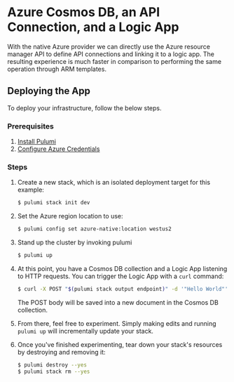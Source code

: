 # Azure Cosmos DB, an API Connection, and a Logic App

With the native Azure provider we can directly use the Azure resource manager API to define API connections and linking
it to a logic app. The resulting experience is much faster in comparison to performing the same operation through ARM
templates.

## Deploying the App

To deploy your infrastructure, follow the below steps.

### Prerequisites

1. [Install Pulumi](https://www.pulumi.com/docs/get-started/install/)
2. [Configure Azure Credentials](https://www.pulumi.com/docs/intro/cloud-providers/azure/setup/)

### Steps

1. Create a new stack, which is an isolated deployment target for this example:

    ```bash
    $ pulumi stack init dev
    ```

2. Set the Azure region location to use:

    ```bash
    $ pulumi config set azure-native:location westus2
    ```

3. Stand up the cluster by invoking pulumi
    ```bash
    $ pulumi up
    ```

4. At this point, you have a Cosmos DB collection and a Logic App listening to HTTP requests. You can trigger the Logic
   App with a `curl` command:

    ```bash
    $ curl -X POST "$(pulumi stack output endpoint)" -d '"Hello World"' -H 'Content-Type: application/json'
    ````
   The POST body will be saved into a new document in the Cosmos DB collection.

5. From there, feel free to experiment. Simply making edits and running `pulumi up` will incrementally update your
   stack.

6. Once you've finished experimenting, tear down your stack's resources by destroying and removing it:

    ```bash
    $ pulumi destroy --yes
    $ pulumi stack rm --yes
    ```
